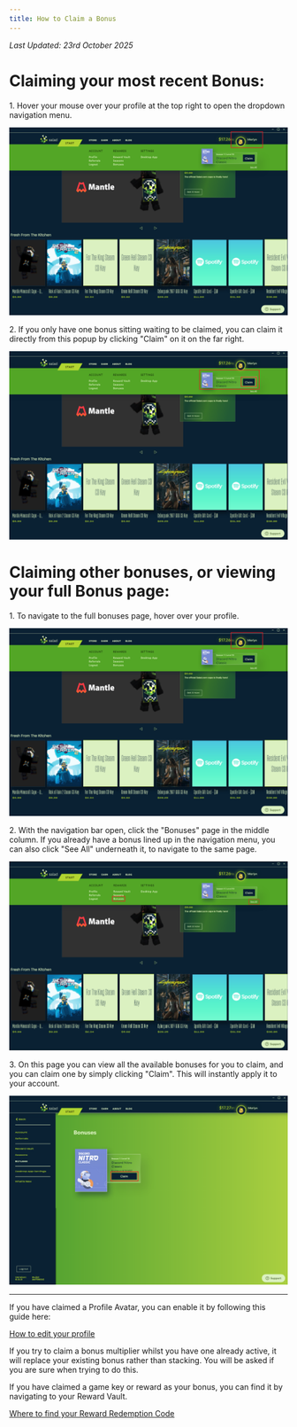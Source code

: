 ```yaml
---
title: How to Claim a Bonus
---
```


_Last Updated: 23rd October 2025_

# Claiming your most recent Bonus:

1\. Hover your mouse over your profile at the top right to open the dropdown navigation menu.

![selecting your profile from the Salad web app](../../../../content/images/guides/using-salad/how-to-claim-a-bonus-1.png)

2\. If you only have one bonus sitting waiting to be claimed, you can claim it directly from this popup by clicking
"Claim" on it on the far right.

![clicking claim on a bonus](../../../../content/images/guides/using-salad/how-to-claim-a-bonus-2.png)

# **Claiming other bonuses, or viewing your full Bonus page:**

1\. To navigate to the full bonuses page, hover over your profile.

![selecting your profile from the Salad web app](../../../../content/images/guides/using-salad/how-to-claim-a-bonus-3.png)

2\. With the navigation bar open, click the "Bonuses" page in the middle column. If you already have a bonus lined up in
the navigation menu, you can also click "See All" underneath it, to navigate to the same page.

![clicking "see all" on the bonuses screen](../../../../content/images/guides/using-salad/how-to-claim-a-bonus-4.png)

3\. On this page you can view all the available bonuses for you to claim, and you can claim one by simply clicking
"Claim". This will instantly apply it to your account.

![clicking claim on a bonus](../../../../content/images/guides/using-salad/how-to-claim-a-bonus-5.png)

---

If you have claimed a Profile Avatar, you can enable it by following this guide here:

[How to edit your profile](/docs/guides/using-salad/how-to-edit-your-profile)

If you try to claim a bonus multiplier whilst you have one already active, it will replace your existing bonus rather
than stacking. You will be asked if you are sure when trying to do this.

If you have claimed a game key or reward as your bonus, you can find it by navigating to your Reward Vault.

[Where to find your Reward Redemption Code](/docs/guides/using-salad/where-to-find-your-reward-redemption-code)
